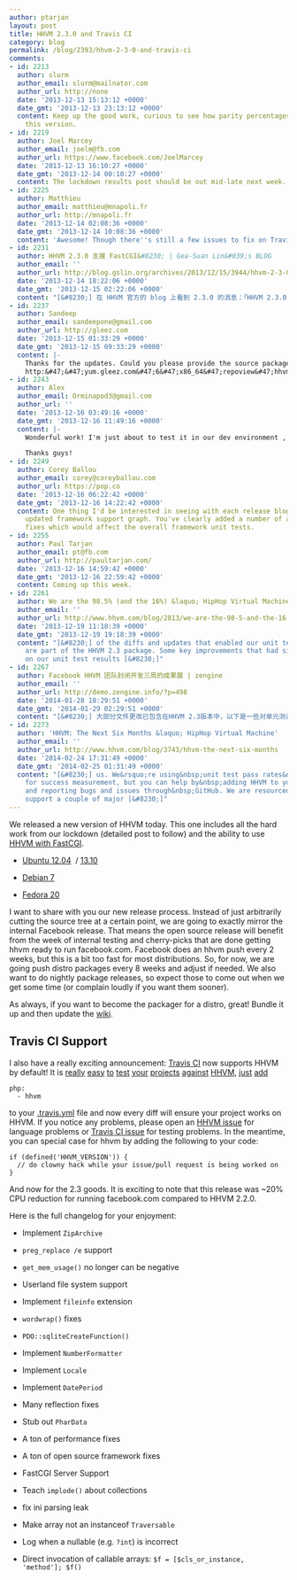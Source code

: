 ```yaml
---
author: ptarjan
layout: post
title: HHVM 2.3.0 and Travis CI
category: blog
permalink: /blog/2393/hhvm-2-3-0-and-travis-ci
comments:
- id: 2213
  author: slurm
  author_email: slurm@mailnator.com
  author_url: http://none
  date: '2013-12-13 15:13:12 +0000'
  date_gmt: '2013-12-13 23:13:12 +0000'
  content: Keep up the good work, curious to see how parity percentages looks for
    this version.
- id: 2219
  author: Joel Marcey
  author_email: joelm@fb.com
  author_url: https://www.facebook.com/JoelMarcey
  date: '2013-12-13 16:10:27 +0000'
  date_gmt: '2013-12-14 00:10:27 +0000'
  content: The lockdown results post should be out mid-late next week. Stay tuned.
- id: 2225
  author: Matthieu
  author_email: matthieu@mnapoli.fr
  author_url: http://mnapoli.fr
  date: '2013-12-14 02:08:36 +0000'
  date_gmt: '2013-12-14 10:08:36 +0000'
  content: 'Awesome! Though there''s still a few issues to fix on Travis side: https:&#47;&#47;github.com&#47;travis-ci&#47;travis-ci&#47;issues&#47;1749'
- id: 2231
  author: HHVM 2.3.0 支援 FastCGI&#8230; | Gea-Suan Lin&#039;s BLOG
  author_email: ''
  author_url: http://blog.gslin.org/archives/2013/12/15/3944/hhvm-2-3-0-%e6%94%af%e6%8f%b4-fastcgi/
  date: '2013-12-14 18:22:06 +0000'
  date_gmt: '2013-12-15 02:22:06 +0000'
  content: "[&#8230;] 在 HHVM 官方的 blog 上看到 2.3.0 的消息：「HHVM 2.3.0 and Travis CI」。 [&#8230;]"
- id: 2237
  author: Sandeep
  author_email: sandeepone@gmail.com
  author_url: http://gleez.com
  date: '2013-12-15 01:33:29 +0000'
  date_gmt: '2013-12-15 09:33:29 +0000'
  content: |-
    Thanks for the updates. Could you please provide the source packages for fedora and ubuntu. We've built one for Centos 6, but it would be more helpful if you can provide the fedora SRPM, so we can make it parity with it.
    http:&#47;&#47;yum.gleez.com&#47;6&#47;x86_64&#47;repoview&#47;hhvm.html
- id: 2243
  author: Alex
  author_email: Orminapod3@gmail.com
  author_url: ''
  date: '2013-12-16 03:49:16 +0000'
  date_gmt: '2013-12-16 11:49:16 +0000'
  content: |-
    Wonderful work! I'm just about to test it in our dev environment , hopefully someday we will be able to migrate to HHVM too :))

    Thanks guys!
- id: 2249
  author: Corey Ballou
  author_email: corey@coreyballou.com
  author_url: https://pop.co
  date: '2013-12-16 06:22:42 +0000'
  date_gmt: '2013-12-16 14:22:42 +0000'
  content: One thing I'd be interested in seeing with each release blog post is an
    updated framework support graph. You've clearly added a number of additions and
    fixes which would affect the overall framework unit tests.
- id: 2255
  author: Paul Tarjan
  author_email: pt@fb.com
  author_url: http://paultarjan.com/
  date: '2013-12-16 14:59:42 +0000'
  date_gmt: '2013-12-16 22:59:42 +0000'
  content: Coming up this week.
- id: 2261
  author: We are the 98.5% (and the 16%) &laquo; HipHop Virtual Machine
  author_email: ''
  author_url: http://www.hhvm.com/blog/2813/we-are-the-98-5-and-the-16
  date: '2013-12-19 11:18:39 +0000'
  date_gmt: '2013-12-19 19:18:39 +0000'
  content: "[&#8230;] of the diffs and updates that enabled our unit test parity increase
    are part of the HHVM 2.3 package. Some key improvements that had significant impact
    on our unit test results [&#8230;]"
- id: 2267
  author: Facebook HHVM 团队封闭开发三周的成果展 | zengine
  author_email: ''
  author_url: http://demo.zengine.info/?p=498
  date: '2014-01-28 18:29:51 +0000'
  date_gmt: '2014-01-29 02:29:51 +0000'
  content: "[&#8230;] 大部分文件更改已包含在HHVM 2.3版本中，以下是一些对单元测试结果有显著影响的关键改进： [&#8230;]"
- id: 2273
  author: 'HHVM: The Next Six Months &laquo; HipHop Virtual Machine'
  author_email: ''
  author_url: http://www.hhvm.com/blog/3743/hhvm-the-next-six-months
  date: '2014-02-24 17:31:49 +0000'
  date_gmt: '2014-02-25 01:31:49 +0000'
  content: "[&#8230;] us. We&rsquo;re using&nbsp;unit test pass rates&nbsp;as a proxy
    for success measurement, but you can help by&nbsp;adding HHVM to your Travis configuration,
    and reporting bugs and issues through&nbsp;GitHub. We are resourced&nbsp;to help
    support a couple of major [&#8230;]"
---
```


We released a new version of HHVM today. This one includes all the hard work from our lockdown (detailed post to follow) and the ability to use [HHVM with FastCGI](http://www.hhvm.com/blog/1817/fastercgi-with-hhvm).


<!--truncate-->

  * [Ubuntu 12.04](https://github.com/facebook/hhvm/wiki/Prebuilt-Packages-on-Ubuntu-12.04)  / [13.10](https://github.com/facebook/hhvm/wiki/Prebuilt-Packages-on-Ubuntu-13.10)


  * [Debian 7](https://github.com/facebook/hhvm/wiki/Prebuilt-Packages-on-Debian-7)


  * [Fedora 20](https://github.com/facebook/hhvm/wiki/Prebuilt-Packages-on-Fedora-20)


I want to share with you our new release process. Instead of just arbitrarily cutting the source tree at a certain point, we are going to exactly mirror the internal Facebook release. That means the open source release will benefit from the week of internal testing and cherry-picks that are done getting hhvm ready to run facebook.com. Facebook does an hhvm push every 2 weeks, but this is a bit too fast for most distributions. So, for now, we are going push distro packages every 8 weeks and adjust if needed. We also want to do nightly package releases, so expect those to come out when we get some time (or complain loudly if you want them sooner).

As always, if you want to become the packager for a distro, great! Bundle it up and then update the [wiki](https://github.com/facebook/hhvm/wiki#installing-pre-built-packages-for-hhvm).


## Travis CI Support


I also have a really exciting announcement: [Travis CI](https://travis-ci.org/) now supports HHVM by default! It is [really](https://github.com/kriswallsmith/assetic/pull/548) [easy](https://github.com/yiisoft/yii/pull/3109) [to](https://github.com/codeguy/Slim/pull/698) [test](https://github.com/phpbb/phpbb/pull/1932) [your](https://github.com/joomla/joomla-cms/pull/2677) [projects](https://github.com/doctrine/doctrine2/pull/873) [against](https://github.com/EllisLab/CodeIgniter/pull/2766) [HHVM](https://github.com/j4mie/idiorm/pull/168), [just](https://github.com/sebastianbergmann/phpunit/pull/1072) [add](https://github.com/j4mie/paris/pull/81)


    php:
      - hhvm


to your [.travis.yml](http://about.travis-ci.org/docs/user/languages/php/) file and now every diff will ensure your project works on HHVM. If you notice any problems, please open an [HHVM issue](https://github.com/facebook/hhvm/issues) for language problems or [Travis CI issue](https://github.com/travis-ci/travis-ci/issues?labels=php&page=1&state=open) for testing problems. In the meantime, you can special case for hhvm by adding the following to your code:


    if (defined('HHVM_VERSION')) {
      // do clowny hack while your issue/pull request is being worked on
    }


And now for the 2.3 goods. It is exciting to note that this release was ~20% CPU reduction for running facebook.com compared to HHVM 2.2.0.

Here is the full changelog for your enjoyment:




  * Implement `ZipArchive`


  * `preg_replace /e` support


  * `get_mem_usage()` no longer can be negative


  * Userland file system support


  * Implement `fileinfo` extension


  * `wordwrap()` fixes


  * `PDO::sqliteCreateFunction()`


  * Implement `NumberFormatter`


  * Implement `Locale`


  * Implement `DatePeriod`


  * Many reflection fixes


  * Stub out `PharData`


  * A ton of performance fixes


  * A ton of open source framework fixes


  * FastCGI Server Support


  * Teach `implode()` about collections


  * fix ini parsing leak


  * Make array not an instanceof `Traversable`


  * Log when a nullable (e.g. `?int`) is incorrect


  * Direct invocation of callable arrays: `$f = [$cls_or_instance, 'method']; $f()`
